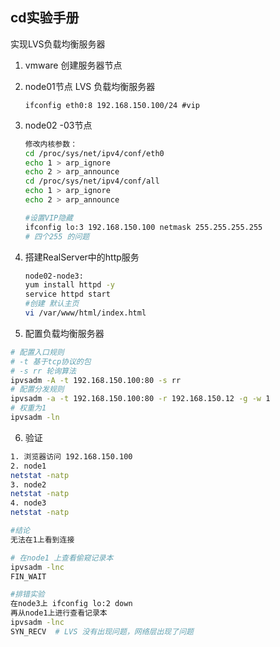 ## cd实验手册

实现LVS负载均衡服务器

1. vmware 创建服务器节点

2. node01节点 LVS 负载均衡服务器 

   ```
   ifconfig eth0:8 192.168.150.100/24 #vip
   ```

3. node02 -03节点

   ```bash
   修改内核参数：
   cd /proc/sys/net/ipv4/conf/eth0
   echo 1 > arp_ignore
   echo 2 > arp_announce
   cd /proc/sys/net/ipv4/conf/all
   echo 1 > arp_ignore
   echo 2 > arp_announce
   
   #设置VIP隐藏
   ifconfig lo:3 192.168.150.100 netmask 255.255.255.255
   # 四个255 的问题 
   ```

4. 搭建RealServer中的http服务

   ```bash
   node02-node3:
   yum install httpd -y
   service httpd start 
   #创建 默认主页
   vi /var/www/html/index.html
   ```

5.  配置负载均衡服务器

   ```bash
   # 配置入口规则
   # -t 基于tcp协议的包
   # -s rr 轮询算法
   ipvsadm -A -t 192.168.150.100:80 -s rr
   # 配置分发规则
   ipvsadm -a -t 192.168.150.100:80 -r 192.168.150.12 -g -w 1
   # 权重为1
   ipvsadm -ln
   
   ```

6.  验证 

   ```bash
   1. 浏览器访问 192.168.150.100
   2. node1
   netstat -natp
   3. node2
   netstat -natp
   4. node3
   netstat -natp
   
   #结论
   无法在1上看到连接
   
   # 在node1 上查看偷窥记录本
   ipvsadm -lnc
   FIN_WAIT
   
   #排错实验
   在node3上 ifconfig lo:2 down
   再从node1上进行查看记录本
   ipvsadm -lnc
   SYN_RECV  # LVS 没有出现问题，网络层出现了问题
   
   
   ```

   